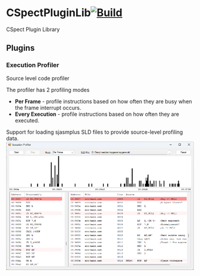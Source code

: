 # CSpectPluginLib[![Build](https://github.com/taylorza/CSpectPluginLib/actions/workflows/build.yml/badge.svg)](https://github.com/taylorza/CSpectPluginLib/actions/workflows/build.yml)
CSpect Plugin Library

## Plugins
### Execution Profiler
Source level code profiler

The profiler has 2 profiling modes
* **Per Frame** - profile instructions based on how often they are busy when the frame interrupt occurs.
* **Every Execution** - profile instructions based on how often they are executed.

Support for loading sjasmplus SLD files to provide source-level profiling data.
![Profiler](./Media/Profiler.png)

